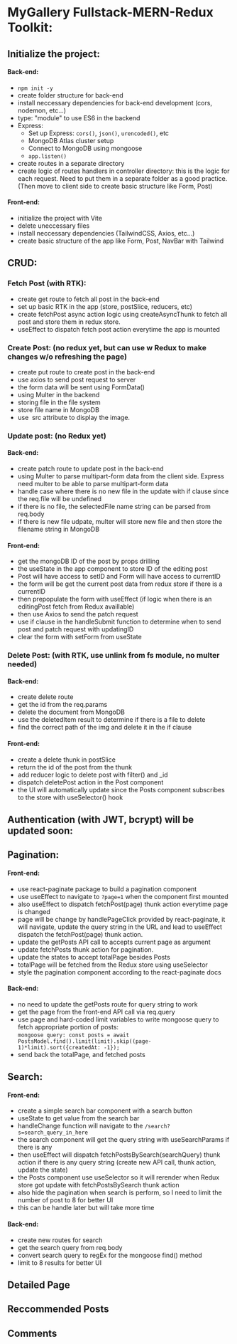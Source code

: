 # MyGallery Fullstack-MERN-Redux Toolkit:
## Initialize the project:
#### Back-end:
- `npm init -y` 
- create folder structure for back-end
- install neccessary dependencies for back-end development (cors, nodemon, etc...)
- type: "module" to use ES6 in the backend
- Express: 
	- Set up Express: `cors()`, `json()`, `urencoded()`, etc
	- MongoDB Atlas cluster setup
	- Connect to MongoDB using mongoose
	- `app.listen()`
- create routes in a separate directory
- create logic of routes handlers in controller directory: this is the logic for each request. Need to put them in a separate folder as a good practice.
(Then move to client side to create basic structure like Form, Post)
 
#### Front-end:
- initialize the project with Vite
- delete uneccessary files
- install neccessary dependencies (TailwindCSS, Axios, etc...)
- create basic structure of the app like Form, Post, NavBar with Tailwind

## CRUD:
### Fetch Post (with RTK):
- create get route to fetch all post in the back-end
- set up basic RTK in the app (store, postSlice, reducers, etc)
- create fetchPost async action logic using createAsyncThunk to fetch all post and store them in redux store. 
- useEffect to dispatch fetch post action everytime the app is mounted

### Create Post: (no redux yet, but can use w Redux to make changes w/o refreshing the page)
- create put route to create post in the back-end
- use axios to send post request to server 
- the form data will be sent using FormData()
- using Multer in the backend
- storing file in the file system
- store file name in MongoDB
- use <img/> src attribute to display the image.

### Update post: (no Redux yet)
#### Back-end:
- create patch route to update post in the back-end
- using Multer to parse multipart-form data from the client side. Express need multer to be able to parse multipart-form data
- handle case where there is no new file in the update with if clause since the req.file will be undefined
- if there is no file, the selectedFile name string can be parsed from req.body
- if there is new file udpate, multer will store new file and then store the filename string in MongoDB
#### Front-end:
- get the mongoDB ID of the post by props drilling
- the useState in the app component to store ID of the editing post
- Post will have access to setID and Form will have access to currentID
- the form will be get the current post data from redux store if there is a currentID
- then prepopulate the form with useEffect (if logic when there is an editingPost fetch from Redux availlable)
- then use Axios to send the patch request 
- use if clause in the handleSubmit function to determine when to send post and patch request with updatingID
- clear the form with setForm from useState
	
### Delete Post: (with RTK, use unlink from fs module, no multer needed)
#### Back-end:
- create delete route
- get the id from the req.params
- delete the document from MongoDB
- use the deletedItem result to determine if there is a file to delete
- find the correct path of the img and delete it in the if clause
#### Front-end:
- create a delete thunk in postSlice
- return the id of the post from the thunk
- add reducer logic to delete post with filter() and _id
- dispatch deletePost action in the Post component
- the UI will automatically update since the Posts component subscribes to the store with useSelector() hook
	
## Authentication (with JWT, bcrypt) will be updated soon:	

## Pagination: 
#### Front-end: 
- use react-paginate package to build a pagination component
- use useEffect to navigate to `?page=1` when the component first mounted
- also useEffect to dispatch fetchPost(page) thunk action everytime page is changed
- page will be change by handlePageClick provided by react-paginate, it will navigate, update the query string in the URL and lead to useEffect dispatch the fetchPost(page) thunk action.
- update the getPosts API call to accepts current page as argument
- update fetchPosts thunk action for pagination.
- update the states to accept totalPage besides Posts
- totalPage will be fetched from the Redux store using useSelector
- style the pagination component according to the react-paginate docs
#### Back-end:
- no need to update the getPosts route for query string to work
- get the page from the front-end API call via req.query
- use page and hard-coded limit variables to write mongoose query to fetch appropriate portion of posts:      
	`mongoose query: const posts = await PostsModel.find().limit(limit).skip((page-1)*limit).sort({createdAt: -1});`
- send back the totalPage, and fetched posts 

## Search:
#### Front-end:
- create a simple search bar component with a search button
- useState to get value from the search bar
- handleChange function will navigate to the `/search?s=search_query_in_here`
- the search component will get the query string with useSearchParams if there is any
- then useEffect will dispatch fetchPostsBySearch(searchQuery) thunk action if there is any query string (create new API call, thunk action, update the state)
- the Posts component use useSelector so it will rerender when Redux store got update with fetchPostsBySearch thunk action
- also hide the pagination when search is perform, so I need to limit the number of post to 8 for better UI
- this can be handle later but will take more time
#### Back-end:
- create new routes for search
- get the search query from req.body
- convert search query to regEx for the mongoose find() method
- limit to 8 results for better UI

 ## Detailed Page

 ## Reccommended Posts

 ## Comments
	
	
	
	
	
	
	
	
	
	
	
	
	
	
	
	
	
	
	
	
	
	
	
